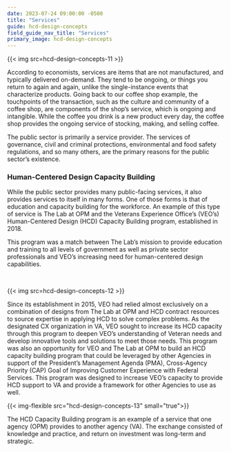 ```yaml
---
date: 2023-07-24 09:00:00 -0500
title: "Services"
guide: hcd-design-concepts
field_guide_nav_title: "Services"
primary_image: hcd-design-concepts
---
```


{{< img src=hcd-design-concepts-11 >}}

According to economists, services are items that are not manufactured, and typically delivered on-demand. They tend to be ongoing, or things you return to again and again, unlike the single-instance events that characterize products. Going back to our coffee shop example, the touchpoints of the transaction, such as the culture and community of a coffee shop, are components of the shop’s service, which is ongoing and intangible. While the coffee you drink is a new product every day, the coffee shop provides the ongoing service of stocking, making, and selling coffee.

The public sector is primarily a service provider. The services of governance, civil and criminal protections, environmental and food safety regulations, and so many others, are the primary reasons for the public sector’s existence.

### Human-Centered Design Capacity Building

While the public sector provides many public-facing services, it also provides services to itself in many forms. One of those forms is that of education and capacity building for the workforce. An example of this type of service is The Lab at OPM and the Veterans Experience Office’s (VEO’s) Human-Centered Design (HCD) Capacity Building program, established in 2018.

This program was a match between The Lab’s mission to provide education and training to all levels of government as well as private sector professionals and VEO’s increasing need for human-centered design capabilities.

<br/>

{{< img src=hcd-design-concepts-12 >}}

Since its establishment in 2015, VEO had relied almost exclusively on a combination of designs from The Lab at OPM and HCD contract resources to source expertise in applying HCD to solve complex problems. As the designated CX organization in VA, VEO sought to increase its HCD capacity through this program to deepen VEO’s understanding of Veteran needs and develop innovative tools and solutions to meet those needs. This program was also an opportunity for VEO and The Lab at OPM to build an HCD capacity building program that could be leveraged by other Agencies in support of the President’s Management Agenda (PMA), Cross-Agency Priority (CAP) Goal of Improving Customer Experience with Federal Services. This program was designed to increase VEO’s capacity to provide HCD support to VA and provide a framework for other Agencies to use as well.

{{< img-flexible src="hcd-design-concepts-13" small="true">}}

The HCD Capacity Building program is an example of a service that one agency (OPM) provides to another agency (VA). The exchange consisted of knowledge and practice, and return on investment was long-term and strategic.